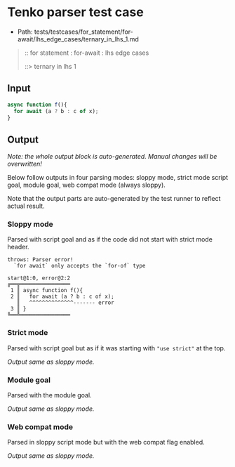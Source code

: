 # Tenko parser test case

- Path: tests/testcases/for_statement/for-await/lhs_edge_cases/ternary_in_lhs_1.md

> :: for statement : for-await : lhs edge cases
>
> ::> ternary in lhs 1

## Input

`````js
async function f(){
  for await (a ? b : c of x);
}
`````

## Output

_Note: the whole output block is auto-generated. Manual changes will be overwritten!_

Below follow outputs in four parsing modes: sloppy mode, strict mode script goal, module goal, web compat mode (always sloppy).

Note that the output parts are auto-generated by the test runner to reflect actual result.

### Sloppy mode

Parsed with script goal and as if the code did not start with strict mode header.

`````
throws: Parser error!
  `for await` only accepts the `for-of` type

start@1:0, error@2:2
╔══╦════════════════
 1 ║ async function f(){
 2 ║   for await (a ? b : c of x);
   ║   ^^^^^^^^^^^^^^------- error
 3 ║ }
╚══╩════════════════

`````

### Strict mode

Parsed with script goal but as if it was starting with `"use strict"` at the top.

_Output same as sloppy mode._

### Module goal

Parsed with the module goal.

_Output same as sloppy mode._

### Web compat mode

Parsed in sloppy script mode but with the web compat flag enabled.

_Output same as sloppy mode._
